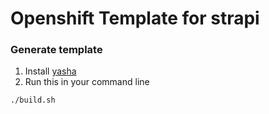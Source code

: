 # Openshift Template for strapi

### Generate template
1. Install [yasha](https://github.com/kblomqvist/yasha)
2. Run this in your command line
```bash
./build.sh
```
